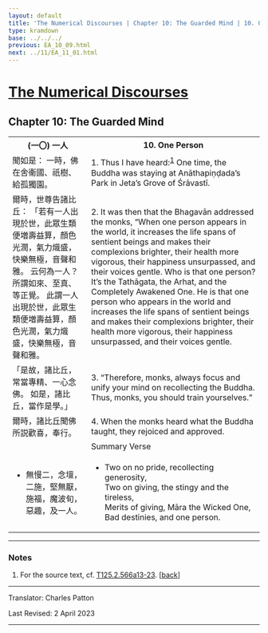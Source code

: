 ```yaml
---
layout: default
title: 'The Numerical Discourses | Chapter 10: The Guarded Mind | 10. One Person'
type: kramdown
base: ../../../
previous: EA_10_09.html
next: ../11/EA_11_01.html
---
```


<h1><a href='../index.html'>The Numerical Discourses</a></h1>
<h2>Chapter 10: The Guarded Mind</h2>

<table class="trans">
  <th class='ch'>(一〇) 一人</th>
  <th class='en'>10. One Person</th>
  <tr>
    <td class='ch' title='T125.2.566a13'>聞如是： 一時，佛在舍衞國、祇樹、給孤獨園。</td>
    <td id='p1'>1. Thus I have heard:<sup id="ref1"><a href="#n1">1</a></sup> One time, the Buddha was staying at Anāthapiṇḍada’s Park in Jeta’s Grove of Śrāvastī.</td>
  </tr>
  <tr>
    <td class='ch' title='T125.2.566a14'>爾時，世尊告諸比丘： 「若有一人出現於世，此眾生類便増壽益算，顏色光潤，氣力熾盛，快樂無極，音聲和雅。 云何為一人？ 所謂如來、至真、等正覺。 此謂一人出現於世，此眾生類便増壽益算，顏色光潤，氣力熾盛，快樂無極，音聲和雅。</td>
    <td id='p2'>2. It was then that the Bhagavān addressed the monks, “When one person appears in the world, it increases the life spans of sentient beings and makes their complexions brighter, their health more vigorous, their happiness unsurpassed, and their voices gentle. Who is that one person? It’s the Tathāgata, the Arhat, and the Completely Awakened One. He is that one person who appears in the world and increases the life spans of sentient beings and makes their complexions brighter, their health more vigorous, their happiness unsurpassed, and their voices gentle.</td>
  </tr>
  <tr>
    <td class='ch' title='T125.2.566a19'>「是故，諸比丘，常當專精、一心念佛。 如是，諸比丘，當作是學。」</td>
    <td id='p3'>3. “Therefore, monks, always focus and unify your mind on recollecting the Buddha. Thus, monks, you should train yourselves.”</td>
  </tr>
  <tr>
    <td class='ch' title='T125.2.566a20'>爾時，諸比丘聞佛所説歡喜，奉行。</td>
    <td id='p4'>4. When the monks heard what the Buddha taught, they rejoiced and approved.</td>
  </tr>
<tr>
  <td class='ch' title='t125.2.566a22'></td>
  <td class='subheading'>Summary Verse</td>
</tr>
<tr>
  <td title='T125.2.566a22'><ul class='verse'>
    <li class='ch'>無慢二，念壇，<br/>
    二施，堅無厭，<br/>
    施福，魔波旬，<br/>
    惡趣，及一人。</li>
  </ul></td>
  <td><ul class='verse'>
    <li>Two on no pride, recollecting generosity,<br/>
    Two on giving, the stingy and the tireless,<br/>
    Merits of giving, Māra the Wicked One,<br/>
    Bad destinies, and one person.</li>
  </ul></td>
</tr>
</table>

<hr/>

<h3 id="notes">Notes</h3>

<ol class="notes-list">
<li id="n1"><p>For the source text, cf. <a href="https://cbetaonline.dila.edu.tw/zh/T02n0125_p0566a13" target="_blank">T125.2.566a13-23</a>. [<a href="#ref1">back</a>]</p> </li>
</ol>
<hr/>

<p class="translator">Translator: Charles Patton</p>
<p class='revised'>Last Revised: 2 April 2023</p>

<hr/>